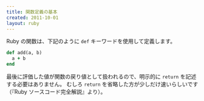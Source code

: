 ```yaml
---
title: 関数定義の基本
created: 2011-10-01
layout: ruby
---
```


Ruby の関数は、下記のように `def` キーワードを使用して定義します。

```Ruby
def add(a, b)
  a + b
end
```

最後に評価した値が関数の戻り値として扱われるので、明示的に `return` を記述する必要はありません。
むしろ `return` を省略した方が少しだけ速いらしいです（『Ruby ソースコード完全解説』より）。

